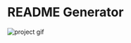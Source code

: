 # README Generator

![project gif](https://github.com/Kray93/README-Generator/blob/main/Develop/images/Untitled_%20Jan%2010,%202021%206_05%20PM.gif?raw=true)